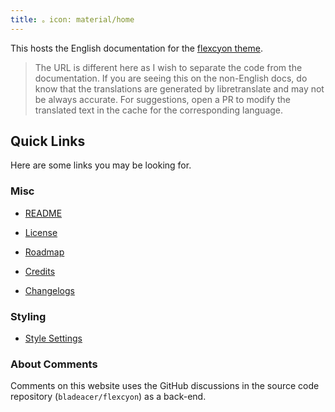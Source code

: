 ```yaml
---
title: 。icon: material/home
---
```


This hosts the English documentation for the
[flexcyon theme](https://github.com/bladeacer/flexcyon).
> The URL is different here as I wish to separate the code from
> the documentation.  If you are seeing this on the non-English docs, do know
> that the translations are generated by libretranslate and may not be
> always accurate. For suggestions, open a PR to modify the translated
> text in the cache for the corresponding language.

## Quick Links

Here are some links you may be looking for.

### Misc

- [README](./README/index.md)

- [License](./README/license.md)

- [Roadmap](./README/roadmap.md)

- [Credits](./credits/index.md)

- [Changelogs](./changelogs/index.md)

### Styling

- [Style Settings](./Styling/Style-Settings/index.md)

### About Comments

Comments on this website uses the GitHub discussions in the source
code repository (`bladeacer/flexcyon`) as a back-end.
